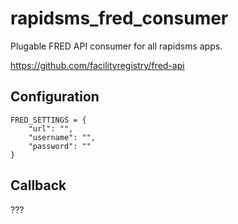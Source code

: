 rapidsms_fred_consumer
======================

Plugable FRED API consumer for all rapidsms apps.

https://github.com/facilityregistry/fred-api

Configuration
-------------

    FRED_SETTINGS = {
        "url": "",
        "username": "",
        "password": ""
    }

Callback
--------

???
